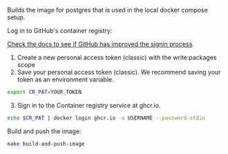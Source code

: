 Builds the image for postgres that is used in the local docker compose setup.

Log in to GitHub's container registry:

[Check the docs to see if GitHub has improved the signin process](https://docs.github.com/en/packages/working-with-a-github-packages-registry/working-with-the-container-registry).

1. Create a new personal access token (classic) with the write:packages scope
2. Save your personal access token (classic). We recommend saving your token as an environment variable.
```bash
export CR_PAT=YOUR_TOKEN
```
3. Sign in to the Container registry service at ghcr.io.
```bash
echo $CR_PAT | docker login ghcr.io -u USERNAME --password-stdin
```
Build and push the image:

```sh
make build-and-push-image
```
